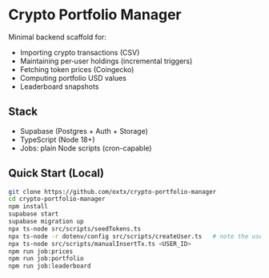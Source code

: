# Crypto Portfolio Manager

Minimal backend scaffold for:
- Importing crypto transactions (CSV)
- Maintaining per‑user holdings (incremental triggers)
- Fetching token prices (Coingecko)
- Computing portfolio USD values
- Leaderboard snapshots

## Stack
- Supabase (Postgres + Auth + Storage)
- TypeScript (Node 18+)
- Jobs: plain Node scripts (cron-capable)

## Quick Start (Local)
```bash
git clone https://github.com/oxtx/crypto-portfolio-manager
cd crypto-portfolio-manager
npm install
supabase start
supabase migration up
npx ts-node src/scripts/seedTokens.ts
npx ts-node -r dotenv/config src/scripts/createUser.ts   # note the user_id
npx ts-node src/scripts/manualInsertTx.ts <USER_ID>
npm run job:prices
npm run job:portfolio
npm run job:leaderboard

